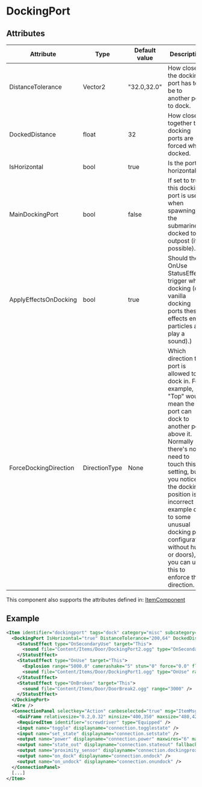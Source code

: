 # DockingPort


## Attributes

| Attribute             | Type          | Default value | Description                                                                                                                                                                                                                                                                                                                                                       |
|-----------------------|---------------|---------------|-------------------------------------------------------------------------------------------------------------------------------------------------------------------------------------------------------------------------------------------------------------------------------------------------------------------------------------------------------------------|
| DistanceTolerance     | Vector2       | "32.0,32.0"   | How close the docking port has to be to another port to dock.                                                                                                                                                                                                                                                                                                     |
| DockedDistance        | float         | 32            | How close together the docking ports are forced when docked.                                                                                                                                                                                                                                                                                                      |
| IsHorizontal          | bool          | true          | Is the port horizontal.                                                                                                                                                                                                                                                                                                                                           |
| MainDockingPort       | bool          | false         | If set to true, this docking port is used when spawning the submarine docked to an outpost (if possible).                                                                                                                                                                                                                                                         |
| ApplyEffectsOnDocking | bool          | true          | Should the OnUse StatusEffects trigger when docking (on vanilla docking ports these effects emit particles and play a sound).)                                                                                                                                                                                                                                    |
| ForceDockingDirection | DirectionType | None          | Which direction the port is allowed to dock in. For example, "Top" would mean the port can dock to another port above it.<br/>Normally there's no need to touch this setting, but if you notice the docking position is incorrect (for example due to some unusual docking port configuration without hulls or doors), you can use this to enforce the direction. |

This component also supports the attributes defined in: [ItemComponent](ItemComponent.md)


## Example
```xml
<Item identifier="dockingport" tags="dock" category="misc" subcategory="doorsandhatches" linkable="true" indestructible="true" scale="0.5" requirecursorinsidetrigger="true" requirebodyinsidetrigger="false">
  <DockingPort IsHorizontal="true" DistanceTolerance="200,64" DockedDistance="172">
    <StatusEffect type="OnSecondaryUse" target="This">
      <sound file="Content/Items/Door/DockingPort2.ogg" type="OnSecondaryUse" range="15000.0" />
    </StatusEffect>
    <StatusEffect type="OnUse" target="This">
      <Explosion range="5000.0" camerashake="5" stun="0" force="0.0" flames="false" shockwave="false" sparks="true" underwaterbubble="false" />
      <sound file="Content/Items/Door/DockingPort1.ogg" type="OnUse" range="15000.0" />
    </StatusEffect>
    <StatusEffect type="OnBroken" target="This">
      <sound file="Content/Items/Door/DoorBreak2.ogg" range="3000" />
    </StatusEffect>
  </DockingPort>
  <Wire />
  <ConnectionPanel selectkey="Action" canbeselected="true" msg="ItemMsgRewireScrewdriver" hudpriority="10">
    <GuiFrame relativesize="0.2,0.32" minsize="400,350" maxsize="480,420" anchor="Center" style="ConnectionPanel" />
    <RequiredItem identifier="screwdriver" type="Equipped" />
    <input name="toggle" displayname="connection.togglestate" />
    <input name="set_state" displayname="connection.setstate" />
    <output name="power" displayname="connection.power" maxwires="6" maxplayerconnectablewires="5" />
    <output name="state_out" displayname="connection.stateout" fallbackdisplayname="connection.signalout" />
    <output name="proximity_sensor" displayname="connection.dockingproximitysensor" fallbackdisplayname="label.readytodock" />
    <output name="on_dock" displayname="connection.ondock" />
    <output name="on_undock" displayname="connection.onundock" />
  </ConnectionPanel>
  [...]
</Item>
```

